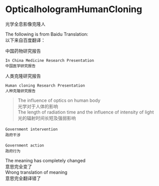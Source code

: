 # OpticalhologramHumanCloning
光学全息影像克隆人                   

The following is from Baidu Translation:                </br>
以下来自百度翻译：                                       </br>

中国药物研究报告                                          </br>

`In China Medicine Research Presentation`               </br>
`中国医学研究报告`                                        </br>

人类克隆研究报告                                          </br>

`Human cloning Research Presentation`                    </br>
`人种克隆研究报告`                                        </br>

>The influence of optics on human body                                </br>
>光学对于人体的影响                                                     </br>
>The length of radiation time and the influence of intensity of light </br>
>光的辐射时间长短及强弱影响                                             </br>
>
>
>
>
>
>

`Government intervention`　　　　　　　　　　　　　　　　　</br>
`政府干涉`                                              </br>

`Government action`　　　　　　　　　　　　　　　　　　　　</br>
`政府行为`                                              </br>


The meaning has completely changed                      </br>
意思完全变了                                              </br>
Wrong translation of meaning                             </br>
意思完全翻译错了                                          </br>









